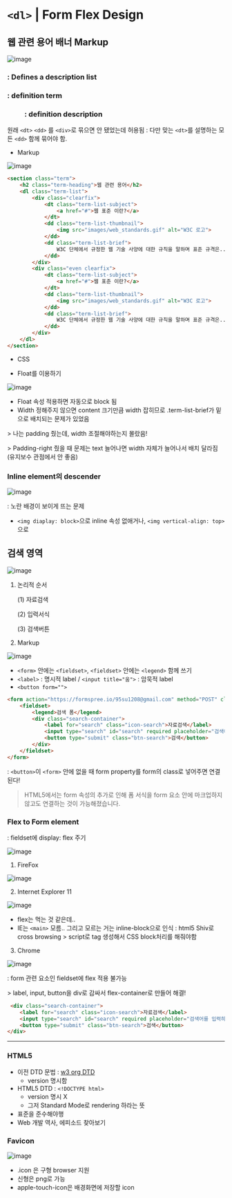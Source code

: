 # `<dl>` | Form Flex Design

## 웹 관련 용어 배너 Markup

![image](https://user-images.githubusercontent.com/48080762/56091852-0f654300-5eef-11e9-876f-08f6156020fe.png)

### <dl> : Defines a description list
### <dt> : definition term
### <dd> : definition description

원래 `<dt>` `<dd>` 를 `<div>`로 묶으면 안 됐었는데 허용됨 : 다만 맞는 `<dt>`를 설명하는 모든 `<dd>` 함께 묶어야 함.

- Markup

![image](https://user-images.githubusercontent.com/48080762/56091866-3cb1f100-5eef-11e9-9024-2ce80437e005.png)

```html
<section class="term">
    <h2 class="term-heading">웹 관련 용어</h2>
    <dl class="term-list">
        <div class="clearfix">
            <dt class="term-list-subject">
                <a href="#">웹 표준 이란?</a>
            </dt>
            <dd class="term-list-thumbnail">
                <img src="images/web_standards.gif" alt="W3C 로고">
            </dd>
            <dd class="term-list-brief">
                W3C 단체에서 규정한 웹 기술 사양에 대한 규칙을 말하며 표준 규격은...
            </dd>
        </div>
        <div class="even clearfix">
            <dt class="term-list-subject">
                <a href="#">웹 표준 이란?</a>
            </dt>
            <dd class="term-list-thumbnail">
                <img src="images/web_standards.gif" alt="W3C 로고">
            </dd>
            <dd class="term-list-brief">
                W3C 단체에서 규정한 웹 기술 사양에 대한 규칙을 말하며 표준 규격은...
            </dd>
        </div>
    </dl>
</section>
```
* CSS
- Float를 이용하기

![image](https://user-images.githubusercontent.com/48080762/56091876-594e2900-5eef-11e9-858b-67c13dda68c7.png)

	
- Float 속성 적용하면 자동으로 block 됨
- Width 정해주지 않으면 content 크기만큼 width 잡히므로 .term-list-brief가 밑으로 배치되는 문제가 있었음

\> 나는 padding 줬는데, width 조절해야하는지 몰랐음!

\> Padding-right 줬을 때 문제는 text 늘어나면 width 자체가 늘어나서 배치 달라짐 (유지보수 관점에서 안 좋음)

### Inline element의 descender

![image](https://user-images.githubusercontent.com/48080762/56091888-99ada700-5eef-11e9-8c5a-35238f5a9f37.png)

: 노란 배경이 보이게 뜨는 문제
- `<img diaplay: block>`으로 inline 속성 없애거나,
`<img vertical-align: top>`으로


## 검색 영역

![image](https://user-images.githubusercontent.com/48080762/56091895-be098380-5eef-11e9-9f60-b27c4b7bda84.png)

1. 논리적 순서

    (1) 자료검색

    (2) 입력서식

    (3) 검색버튼

2. Markup

![image](https://user-images.githubusercontent.com/48080762/56091905-e98c6e00-5eef-11e9-8256-a2c7f89fc91d.png)

- `<form>` 안에는 `<fieldset>`, `<fieldset>` 안에는 `<legend>` 함께 쓰기
- `<label>` : 명시적 label / `<input title="움">` : 암묵적 label
- `<button form="">`
```html
<form action="https://formspree.io/95su1208@gmail.com" method="POST" class="search-form">
    <fieldset>
        <legend>검색 폼</legend>
        <div class="search-container">
            <label for="search" class="icon-search">자료검색</label>
            <input type="search" id="search" required placeholder="검색어를 입력하세요.">
            <button type="submit" class="btn-search">검색</button>
        </div>
    </fieldset>
</form>
```
: `<button>`이 `<form>` 안에 없을 때 form property를 form의 class로 넣어주면 연결된다!
> HTML5에서는 form 속성의 추가로 인해 폼 서식을 form 요소 안에 마크업하지 않고도 연결하는 것이 가능해졌습니다.

### Flex to Form element
: fieldset에 display: flex 주기

![image](https://user-images.githubusercontent.com/48080762/56091941-9e268f80-5ef0-11e9-98f6-a38ee974f0fd.png)

1. FireFox

![image](https://user-images.githubusercontent.com/48080762/56091955-cd3d0100-5ef0-11e9-8185-8a9c24446a5f.png)

2. Internet Explorer 11

![image](https://user-images.githubusercontent.com/48080762/56091970-ed6cc000-5ef0-11e9-88ea-7c5ca090970f.png)

- flex는 먹는 것 같은데..
- IE는 `<main>` 모름.. 그리고 모르는 거는 inline-block으로 인식
: html5 Shiv로 cross browsing > script로 tag 생성해서 CSS block처리를 해줘야함

3. Chrome

![image](https://user-images.githubusercontent.com/48080762/56091978-11300600-5ef1-11e9-9c44-54031ba7517a.png)

: form 관련 요소인 fieldset에 flex 적용 불가능

\> label, input, button을 div로 감싸서 flex-container로 만들어 해결!
```html
 <div class="search-container">
    <label for="search" class="icon-search">자료검색</label>
    <input type="search" id="search" required placeholder="검색어를 입력하세요.">
    <button type="submit" class="btn-search">검색</button>
</div>
```

---

### HTML5
- 이전 DTD 문법 : [w3 org DTD](https://www.w3.org/TR/xhtml1/DTD/xhtml1-strict.dtd)
    - version 명시함
- HTML5 DTD : `<!DOCTYPE html>`
    - version 명시 X
    - 그저 Standard Mode로 rendering 하라는 뜻
- 표준을 준수해야행 
- Web 개발 역사, 에피소드 찾아보기

### Favicon

![image](https://user-images.githubusercontent.com/48080762/56091999-6d932580-5ef1-11e9-8ffc-3ab0f18ce09c.png)

- .icon 은 구형 browser 지원
- 신형은 png로 가능
- apple-touch-icon은 배경화면에 저장할 icon